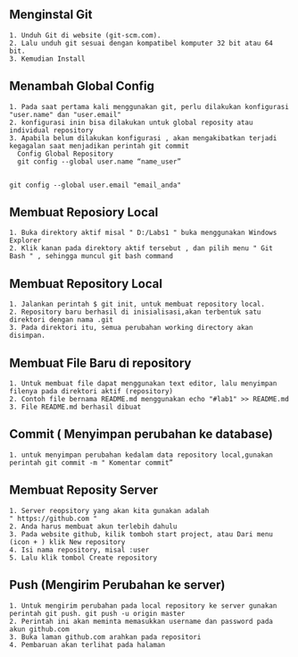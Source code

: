 ## Menginstal Git
    1. Unduh Git di website (git-scm.com).
    2. Lalu unduh git sesuai dengan kompatibel komputer 32 bit atau 64 bit.
    3. Kemudian Install


## Menambah Global Config
    1. Pada saat pertama kali menggunakan git, perlu dilakukan konfigurasi "user.name" dan "user.email"
    2. konfigurasi inin bisa dilakukan untuk global reposity atau individual repository
    3. Apabila belum dilakukan konfigurasi , akan mengakibatkan terjadi kegagalan saat menjadikan perintah git commit
      Config Global Repository 
      git config --global user.name “name_user”
        
     
	git config --global user.email "email_anda"

## Membuat Reposiory Local
    1. Buka direktory aktif misal " D:/Labs1 " buka menggunakan Windows Explorer
    2. Klik kanan pada direktory aktif tersebut , dan pilih menu " Git Bash " , sehingga muncul git bash command





## Membuat Repository Local
    1. Jalankan perintah $ git init, untuk membuat repository local.
    2. Repository baru berhasil di inisialisasi,akan terbentuk satu direktori dengan nama .git
    3. Pada direktori itu, semua perubahan working directory akan disimpan.

## Membuat File Baru di repository
    1. Untuk membuat file dapat menggunakan text editor, lalu menyimpan filenya pada direktori aktif (repository)
    2. Contoh file bernama README.md menggunakan echo "#lab1" >> README.md
    3. File README.md berhasil dibuat


## Commit ( Menyimpan perubahan ke database)
    1. untuk menyimpan perubahan kedalam data repository local,gunakan perintah git commit -m " Komentar commit”

## Membuat Reposity Server
    1. Server reopsitory yang akan kita gunakan adalah " https://github.com "
    2. Anda harus membuat akun terlebih dahulu
    3. Pada website github, kilik tomboh start project, atau Dari menu (icon + ) klik New repository 
    4. Isi nama repository, misal :user
    5. Lalu klik tombol Create repository 

## Push (Mengirim Perubahan ke server)
    1. Untuk mengirim perubahan pada local repository ke server gunakan perintah git push. git push -u origin master
    2. Perintah ini akan meminta memasukkan username dan password pada akun github.com
    3. Buka laman github.com arahkan pada repositori
    4. Pembaruan akan terlihat pada halaman 



